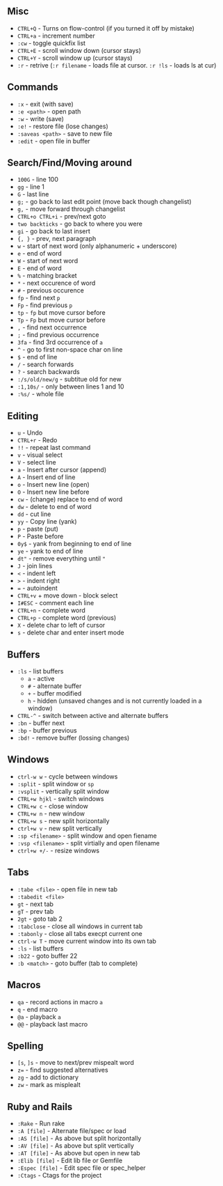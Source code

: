 ## Misc
* `CTRL+Q` - Turns on flow-control (if you turned it off by mistake)
* `CTRL+a` - increment number
* `:cw` - toggle quickfix list
* `CTRL+E` - scroll window down (cursor stays)
* `CTRL+Y` - scroll window up (cursor stays)
* `:r` - retrive (`:r filename` - loads file at cursor. `:r !ls` - loads ls at cur)

## Commands
* `:x` - exit (with save)
* `:e <path>` - open path
* `:w` - write (save)
* `:e!` - restore file (lose changes)
* `:saveas <path>` - save to new file
* `:edit` - open file in buffer

## Search/Find/Moving around
* `100G` - line 100
* `gg` - line 1
* `G` - last line
* `g;` - go back to last edit point (move back though changelist)
* `g,` - move forward through changelist
* `CTRL+o CTRL+i` - prev/next goto
* `two backticks` - go back to where you were
* `gi` - go back to last insert
* `{, }` - prev, next paragraph
* `w` - start of next word (only alphanumeric + underscore)
* `e` - end of word
* `W` - start of next word
* `E` - end of word
* `%` - matching bracket
* `*` - next occurence of word
* `#` - previous occurence
* `fp` - find next `p`
* `Fp` - find previous `p`
* `tp` - `fp` but move cursor before
* `Tp` - `Fp` but move cursor before
* `,` - find next occurrence
* `;` - find previous occurrence
* `3fa` - find 3rd occurrence of `a`
* `^` - go to first non-space char on line
* `$` - end of line
* `/` - search forwards
* `?` - search backwards
* `:/s/old/new/g` - subtitue old for new
* `:1,10s/` - only between lines 1 and 10
* `:%s/` - whole file

## Editing
* `u` - Undo
* `CTRL+r` - Redo
* `!!` - repeat last command
* `v` - visual select
* `V` - select line
* `a` - Insert after cursor (append)
* `A` - Insert end of line
* `o` - Insert new line (open)
* `O` - Insert new line before
* `cw` - (change) replace to end of word
* `dw` - delete to end of word
* `dd` - cut line
* `yy` - Copy line (yank)
* `p` - paste (put)
* `P` - Paste before
* `0y$` - yank from beginning to end of line
* `ye` - yank to end of line
* `dt"` - remove everything until `"`
* `J` - join lines
* `<` - indent left
* `>` - indent right
* `=` - autoindent
* `CTRL+v` + move down - block select
* `I#ESC` - comment each line
* `CTRL+n` - complete word
* `CTRL+p` - complete word (previous)
* `X` - delete char to left of cursor
* `s` - delete char and enter insert mode

## Buffers
* `:ls` - list buffers
  * `a` - active
  * `#` - alternate buffer
  * `+` - buffer modified
  * `h` - hidden (unsaved changes and is not currently loaded in a window)
* `CTRL-^` - switch between active and alternate buffers
* `:bn` - buffer next
* `:bp` - buffer previous
* `:bd!` - remove buffer (lossing changes)

## Windows
* `ctrl-w w` - cycle between windows
* `:split` - split window or `sp`
* `:vsplit` - vertically split window
* `CTRL+w hjkl` - switch windows
* `CTRL+w c` - close window
* `CTRL+w n` - new window
* `CTRL+w s` - new split horizontally
* `ctrl+w v` - new split vertically
* `:sp <filename>` - split window and open fiename
* `:vsp <filename>` - split virtially and open filename
* `ctrl+w +/-` - resize windows

## Tabs
* `:tabe <file>` - open file in new tab
* `:tabedit <file>`
* `gt` - next tab
* `gT` - prev tab
* `2gt` - goto tab 2
* `:tabclose` - close all windows in current tab
* `:tabonly` - close all tabs execpt current one
* `ctrl-w T` - move current window into its own tab
* `:ls` - list buffers
* `:b22` - goto buffer 22
* `:b <match>` - goto buffer (tab to complete)

## Macros
* `qa` - record actions in macro `a`
* `q` - end macro
* `@a` - playback `a`
* `@@` - playback last macro

## Spelling
* `[s`, `]s` - move to next/prev mispealt word
* `z=` - find suggested alternatives
* `zg` - add to dictionary
* `zw` - mark as misplealt

## Ruby and Rails
* `:Rake` - Run rake
* `:A [file]` - Alternate file/spec or load
* `:AS [file]` - As above but split horizontally
* `:AV [file]` - As above but split vertically
* `:AT [file]` - As above but open in new tab
* `:Elib [file]` - Edit lib file or Gemfile
* `:Espec [file]` - Edit spec file or spec_helper
* `:Ctags` - Ctags for the project

